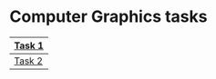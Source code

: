 # Computer Graphics tasks

|<font color="green"><a href="https://github.com/cutymurphy/Computer-Graphics/tree/master/src/task1">Task 1</a></font>
|------------------------------------------------------------------------------------------
|<font color="green"><a href="https://github.com/cutymurphy/Computer-Graphics/tree/master/src/task2">Task 2</a></font>

